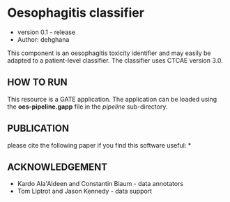 # Oesophagitis classifier
* version 0.1 - release
* Author: dehghana

This component is an oesophagitis toxicity identifier and may easily be adapted to a patient-level classifier. The classifier uses CTCAE version 3.0.

## HOW TO RUN
This resource is a GATE application. The application can be loaded using the **oes-pipeline.gapp** file in the *pipeline* sub-directory.

## PUBLICATION
please cite the following paper if you find this software useful:
*

## ACKNOWLEDGEMENT
* Kardo Ala'Aldeen and Constantin Blaum - data annotators
* Tom Liptrot and Jason Kennedy - data support
